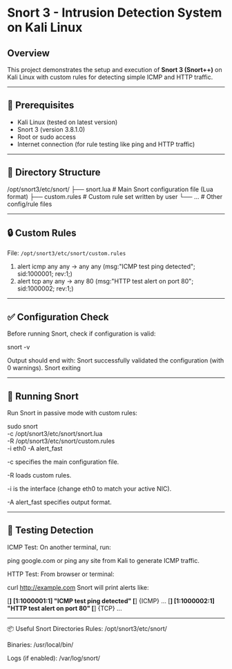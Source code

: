 # Snort 3 - Intrusion Detection System on Kali Linux

## Overview

This project demonstrates the setup and execution of **Snort 3 (Snort++)** on Kali Linux with custom rules for detecting simple ICMP and HTTP traffic.

---

## 🔧 Prerequisites

- Kali Linux (tested on latest version)
- Snort 3 (version 3.8.1.0)
- Root or sudo access
- Internet connection (for rule testing like ping and HTTP traffic)

---

## 📁 Directory Structure

/opt/snort3/etc/snort/
├── snort.lua # Main Snort configuration file (Lua format)
├── custom.rules # Custom rule set written by user
└── ... # Other config/rule files

---

## 🔒 Custom Rules

File: `/opt/snort3/etc/snort/custom.rules`

1.  alert icmp any any -> any any (msg:"ICMP test ping detected"; sid:1000001; rev:1;)
2.  alert tcp any any -> any 80 (msg:"HTTP test alert on port 80"; sid:1000002; rev:1;)

---

## ✅ Configuration Check
Before running Snort, check if configuration is valid:

snort -v

Output should end with:
Snort successfully validated the configuration (with 0 warnings).
Snort exiting

---

## 🚀 Running Snort
Run Snort in passive mode with custom rules:

sudo snort \
  -c /opt/snort3/etc/snort/snort.lua \
  -R /opt/snort3/etc/snort/custom.rules \
  -i eth0 -A alert_fast

-c specifies the main configuration file.

-R loads custom rules.

-i is the interface (change eth0 to match your active NIC).

-A alert_fast specifies output format.

---

## 🧪 Testing Detection
ICMP Test:
On another terminal, run:

ping google.com
or ping any site from Kali to generate ICMP traffic.

HTTP Test:
From browser or terminal:

curl http://example.com
Snort will print alerts like:

[**] [1:1000001:1] "ICMP test ping detected" [**] {ICMP} ...
[**] [1:1000002:1] "HTTP test alert on port 80" [**] {TCP} ...

---

📦 Useful Snort Directories
Rules: /opt/snort3/etc/snort/

Binaries: /usr/local/bin/

Logs (if enabled): /var/log/snort/
